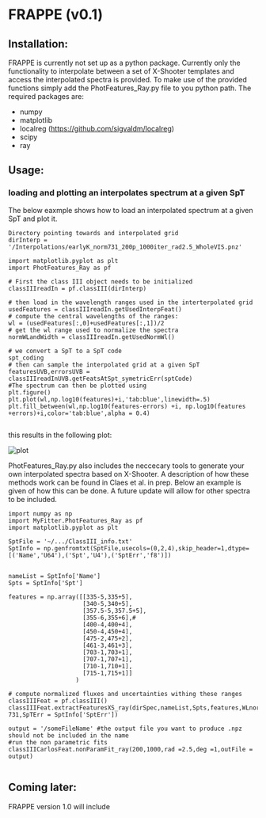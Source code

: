 # FRAPPE (v0.1)

## Installation:

FRAPPE is currently not set up as a python package.
Currently only the functionality to interpolate between a set of X-Shooter templates and access the interpolated spectra is provided.
To make use of the provided functions simply add the PhotFeatures_Ray.py file to you python path.
The required packages are: 
  - numpy
  - matplotlib
  - localreg (https://github.com/sigvaldm/localreg)
  - scipy
  - ray


## Usage:
### loading and plotting an interpolates spectrum at a given SpT
The below eaxmple shows how to load an interpolated spectrum at a given SpT and plot it.

```
Directory pointing towards and interpolated grid
dirInterp = '/Interpolations/earlyK_norm731_200p_1000iter_rad2.5_WholeVIS.pnz'

import matplotlib.pyplot as plt
import PhotFeatures_Ray as pf

# First the class III object needs to be initialized
classIIIreadIn = pf.classIII(dirInterp)

# then load in the wavelength ranges used in the interterpolated grid
usedFeatures = classIIIreadIn.getUsedInterpFeat()
# compute the central wavelengths of the ranges:
wl = (usedFeatures[:,0]+usedFeatures[:,1])/2
# get the wl range used to normalize the spectra
normWLandWidth = classIIIreadIn.getUsedNormWl()

# we convert a SpT to a SpT code
spt_coding
# then can sample the interpolated grid at a given SpT
featuresUVB,errorsUVB = classIIIreadInUVB.getFeatsAtSpt_symetricErr(sptCode)
#The spectrum can then be plotted using
plt.figure()
plt.plot(wl,np.log10(features)+i,'tab:blue',linewidth=.5)
plt.fill_between(wl,np.log10(features-errors) +i, np.log10(features +errors)+i,color='tab:blue',alpha = 0.4)


```
this results in the following plot:

![plot](https://github.com/RikClaes/FRAPPE/blob/main/Figures/InterpVIS_m3.png)


PhotFeatures_Ray.py also includes the neccecary tools to generate your own interpolated spectra based on X-Shooter.
A description of how these methods work can be found in Claes et al. in prep.
Below an example is given of how this can be done. 
A future update will allow for other spectra to be included.


```
import numpy as np
import MyFitter.PhotFeatures_Ray as pf
import matplotlib.pyplot as plt

SptFile = '~/.../ClassIII_info.txt'
SptInfo = np.genfromtxt(SptFile,usecols=(0,2,4),skip_header=1,dtype=[('Name','U64'),('Spt','U4'),('SptErr','f8')])


nameList = SptInfo['Name']
Spts = SptInfo['Spt']

features = np.array([[335-5,335+5],
                     [340-5,340+5],
                     [357.5-5,357.5+5],
                     [355-6,355+6],#
                     [400-4,400+4], 
                     [450-4,450+4],
                     [475-2,475+2],
                     [461-3,461+3],
                     [703-1,703+1],
                     [707-1,707+1],
                     [710-1,710+1],
                     [715-1,715+1]]
                   )

# compute normalized fluxes and uncertainties withing these ranges
classIIIFeat = pf.classIII()
classIIIFeat.extractFeaturesXS_ray(dirSpec,nameList,Spts,features,WLnorm= 731,SpTErr = SptInfo['SptErr'])

output = '/someFileName' #the output file you want to produce .npz should not be included in the name
#run the non parametric fits
classIIICarlosFeat.nonParamFit_ray(200,1000,rad =2.5,deg =1,outFile = output)


```



## Coming later:
FRAPPE version 1.0 will include 
